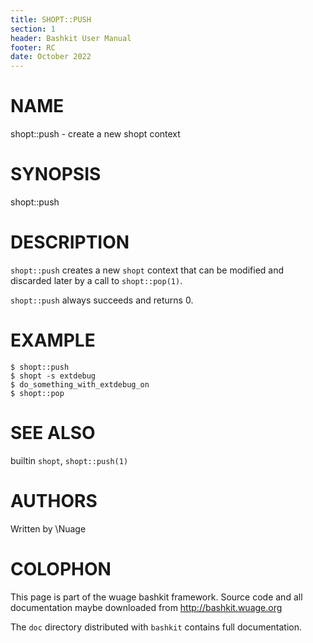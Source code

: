 ```yaml
---
title: SHOPT::PUSH
section: 1
header: Bashkit User Manual
footer: RC
date: October 2022
---
```


# NAME

shopt::push - create a new shopt context

# SYNOPSIS

shopt::push

# DESCRIPTION

`shopt::push` creates a new `shopt` context that can be modified
and discarded later by a call to `shopt::pop(1)`.

`shopt::push` always succeeds and returns 0.

# EXAMPLE

    $ shopt::push
    $ shopt -s extdebug
    $ do_something_with_extdebug_on
    $ shopt::pop

# SEE ALSO

builtin `shopt`, `shopt::push(1)`

# AUTHORS
Written by \\Nuage

# COLOPHON
This page is part of the wuage bashkit framework. Source code and all
documentation maybe downloaded from <http://bashkit.wuage.org>

The `doc` directory distributed with `bashkit` contains full documentation.
